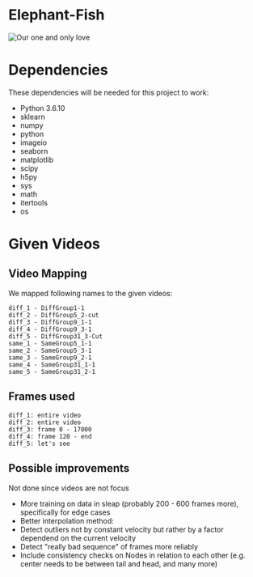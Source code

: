 # Elephant-Fish

![Our one and only love](http://cdn.sci-news.com/images/enlarge5/image_6632_2e-Elephantnose-Fish.jpg)

# Dependencies

These dependencies will be needed for this project to work:
* Python 3.6.10
* sklearn
* numpy
* python
* imageio
* seaborn
* matplotlib
* scipy
* h5py
* sys
* math
* itertools
* os

# Given Videos

## Video Mapping

We mapped following names to the given videos:

```
diff_1 - DiffGroup1-1
diff_2 - DiffGroup5_2-cut
diff_3 - DiffGroup9_1-1
diff_4 - DiffGroup9_3-1
diff_5 - DiffGroup31_3-Cut
same_1 - SameGroup5_1-1
same_2 - SameGroup5_3-1
same_3 - SameGroup9_2-1
same_4 - SameGroup31_1-1
same_5 - SameGroup31_2-1
```

## Frames used

```
diff_1: entire video
diff_2: entire video
diff_3: frame 0 - 17000
diff_4: frame 120 - end
diff_5: let's see
```

## Possible improvements

Not done since videos are not focus

* More training on data in sleap (probably 200 - 600 frames more), specifically for edge cases
* Better interpolation method:
* Detect outliers not by constant velocity but rather by a factor dependend on the current velocity
* Detect "really bad sequence" of frames more reliably
* Include consistency checks on Nodes in relation to each other (e.g. center needs to be between tail and head, and many more)

